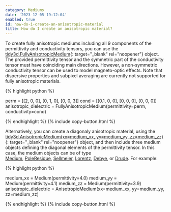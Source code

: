 ```yaml
---
category: Mediums
date: '2023-12-05 19:12:04'
enabled: true
id: how-do-i-create-an-anisotropic-material
title: How do I create an anisotropic material?
---
```


To create fully anisotropic mediums including all 9 components of the permittivity and conductivity tensors, you can use the [tidy3d.FullyAnisotropicMedium](https://docs.flexcompute.com/projects/tidy3d/en/latest/_autosummary/tidy3d.FullyAnisotropicMedium.html){: target="_blank" rel="noopener"} object. The provided permittivity tensor and the symmetric part of the conductivity tensor must have coinciding main directions. However, a non-symmetric conductivity tensor can be used to model magneto-optic effects. Note that dispersive properties and subpixel averaging are currently not supported for fully anisotropic materials.

<div markdown class="code-snippet">{% highlight python %}

perm = [[2, 0, 0], [0, 1, 0], [0, 0, 3]]
cond = [[0.1, 0, 0], [0, 0, 0], [0, 0, 0]]
anisotropic_dielectric = FullyAnisotropicMedium(permittivity=perm, conductivity=cond)

{% endhighlight %}
{% include copy-button.html %}</div>

Alternatively, you can create a diagonaly anisotropic material, using the [tidy3d.AnisotropicMedium(xx=medium\_xx, yy=medium\_yy, zz=medium\_zz)](https://docs.flexcompute.com/projects/tidy3d/en/latest/_autosummary/tidy3d.AnisotropicMedium.html#tidy3d.AnisotropicMedium){: target="_blank" rel="noopener"} object, and then include three medium objects defining the diagonal elements of the permittivity tensor. In this case, the medium objects can be of type [Medium](https://docs.flexcompute.com/projects/tidy3d/en/latest/_autosummary/tidy3d.Medium.html#tidy3d.Medium),&nbsp;[PoleResidue](https://docs.flexcompute.com/projects/tidy3d/en/latest/_autosummary/tidy3d.PoleResidue.html#tidy3d.PoleResidue),&nbsp;[Sellmeier](https://docs.flexcompute.com/projects/tidy3d/en/latest/_autosummary/tidy3d.Sellmeier.html#tidy3d.Sellmeier),&nbsp;[Lorentz](https://docs.flexcompute.com/projects/tidy3d/en/latest/_autosummary/tidy3d.Lorentz.html#tidy3d.Lorentz),&nbsp;[Debye](https://docs.flexcompute.com/projects/tidy3d/en/latest/_autosummary/tidy3d.Debye.html#tidy3d.Debye), or&nbsp;[Drude](https://docs.flexcompute.com/projects/tidy3d/en/latest/_autosummary/tidy3d.Drude.html#tidy3d.Drude). For example:

<div markdown class="code-snippet">{% highlight python %}

medium_xx = Medium(permittivity=4.0)
medium_yy = Medium(permittivity=4.1)
medium_zz = Medium(permittivity=3.9)
anisotropic_dielectric = AnisotropicMedium(xx=medium_xx, yy=medium_yy, zz=medium_zz)

{% endhighlight %}
{% include copy-button.html %}</div>

<div> </div>

